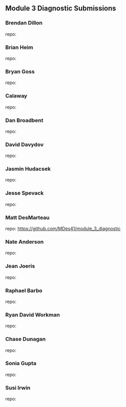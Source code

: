 ## Module 3 Diagnostic Submissions

### Brendan Dillon
repo:

### Brian Heim
repo:

### Bryan Goss
repo:

### Calaway
repo:

### Dan Broadbent
repo:

### David Davydov
repo:

### Jasmin Hudacsek
repo:

### Jesse Spevack
repo:

### Matt DesMarteau
repo: https://github.com/MDes41/module_3_diagnostic

### Nate Anderson
repo:

### Jean Joeris
repo:

### Raphael Barbo
repo:

### Ryan David Workman
repo:

### Chase Dunagan
repo:

### Sonia Gupta
repo:

### Susi Irwin
repo:
